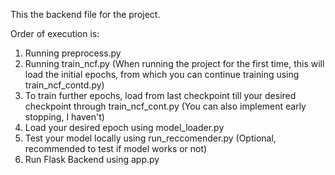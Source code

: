 This the backend file for the project.

Order of execution is:
1. Running preprocess.py
2. Running train_ncf.py (When running the project for the first time, this will load the initial epochs, from which you can continue training using train_ncf_contd.py)
3. To train further epochs, load from last checkpoint till your desired checkpoint through train_ncf_cont.py (You can also implement early stopping, I haven't)
4. Load your desired epoch using model_loader.py
5. Test your model locally using run_reccomender.py (Optional, recommended to test if model works or not)
6. Run Flask Backend using app.py
